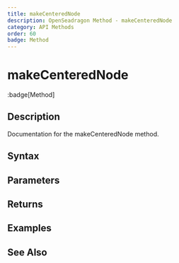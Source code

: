 ```yaml
---
title: makeCenteredNode
description: OpenSeadragon Method - makeCenteredNode
category: API Methods
order: 60
badge: Method
---
```


# makeCenteredNode

:badge[Method]

## Description

Documentation for the makeCenteredNode method.

## Syntax

## Parameters

## Returns

## Examples

## See Also
